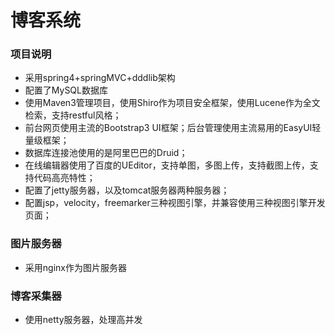 # 博客系统
### 项目说明
* 采用spring4+springMVC+dddlib架构
* 配置了MySQL数据库
* 使用Maven3管理项目，使用Shiro作为项目安全框架，使用Lucene作为全文检索，支持restful风格；
* 前台网页使用主流的Bootstrap3 UI框架；后台管理使用主流易用的EasyUI轻量级框架；
* 数据库连接池使用的是阿里巴巴的Druid；
* 在线编辑器使用了百度的UEditor，支持单图，多图上传，支持截图上传，支持代码高亮特性；
* 配置了jetty服务器，以及tomcat服务器两种服务器；
* 配置jsp，velocity，freemarker三种视图引擎，并兼容使用三种视图引擎开发页面；
### 图片服务器
* 采用nginx作为图片服务器

### 博客采集器
* 使用netty服务器，处理高并发
